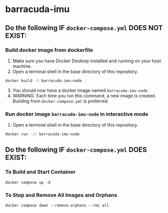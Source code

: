 # barracuda-imu

## Do the following IF `docker-compose.yml` DOES NOT EXIST:

### Build docker image from dockerfile
1. Make sure you have Docker Desktop installed and running on your host machine.
2. Open a terminal shell in the base directory of this repository.
```bash
docker build -t barracuda-imu-node .
```
3. You should now have a docker image named `barracuda-imu-node`.
4. WARNING: Each time you run this command, a new image is created. Building from `docker-compose.yml` is preferred.

### Run docker image `barracuda-imu-node` in interactive mode
1. Open a terminal shell in the base directory of this repository.
```bash
docker run -it barracuda-imu-node
```

## Do the following IF `docker-compose.yml` DOES EXIST:
### To Build and Start Container 
```
docker compose up -d
```

### To Stop and Remove All Images and Orphans 
```
docker compose down --remove-orphans --rmi all
```
